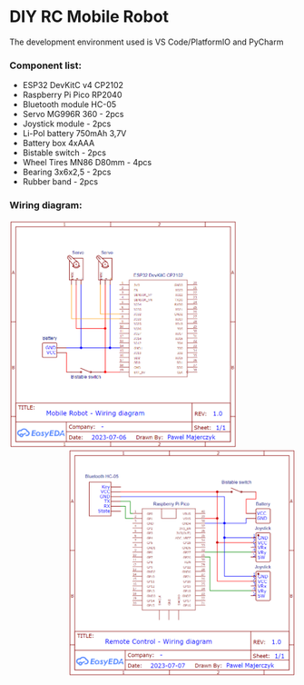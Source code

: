 # DIY RC Mobile Robot
 The development environment used is VS Code/PlatformIO and PyCharm
 
### Component list:
- ESP32 DevKitC v4 CP2102 
- Raspberry Pi Pico RP2040
- Bluetooth module HC-05
- Servo MG996R 360 - 2pcs
- Joystick module - 2pcs
- Li-Pol battery 750mAh 3,7V
- Battery box 4xAAA
- Bistable switch - 2pcs
- Wheel Tires MN86 D80mm - 4pcs
- Bearing 3x6x2,5 - 2pcs
- Rubber band - 2pcs
  
### Wiring diagram:
<p >
    <img src="https://github.com/PMajerczyk/DIY-RC-MobileRobot/blob/main/ESP32/ESP32.png" alt="png" width="400" align="lrft">
    <img src="https://github.com/PMajerczyk/DIY-RC-MobileRobot/blob/main/Pico/Pico.png" alt="png" width="400" align="right">
</p>
